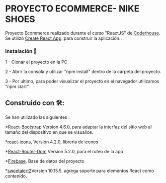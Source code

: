 # PROYECTO ECOMMERCE- NIKE SHOES

Proyecto Ecommerce realizado durante el curso "ReactJS" de [Coderhouse](https://www.coderhouse.com).
Se utilizó [Create React App](https://es.reactjs.org/docs/create-a-new-react-app.html). para construir la aplicación..



### Instalación 🔧
1 - Clonar el proyecto en la PC

2 - Abrir la consola y utilizar "npm install" dentro de la carpeta del proyecto.

3 - Por ultimo, para poder visualizar el proyecto en el navegador utilizamos "npm start".


## Construido con 🛠️:

Se han utilizado las siguientes :

*[React-Bootstrap](https://platzi.com/tutoriales/1199-react/3051-incluir-bootstrap-en-react/) Version 4.6.0, para adaptar la interfaz del sitio web al tamaño del dispositivo en que se visualice.

*[react-icons](https://fontawesome.com/how-to-use/on-the-web/using-with/react), Version 4.2.0, librería de iconos

*[React-Router-Dom](https://reactrouter.com/) Version 5.2.0, para el ruteo de la app

*[Firebase](https://firebase.google.com/), Base de datos del proyecto

*[sweetalert2](https://sweetalert2.github.io/#download)Version 10.15.5, agrega soporte para elementos React como contenido.

